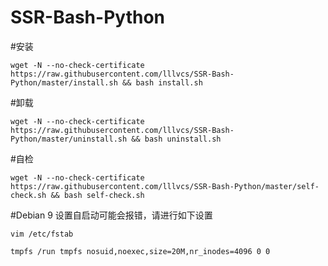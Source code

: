 ﻿# SSR-Bash-Python
#安装
```
wget -N --no-check-certificate https://raw.githubusercontent.com/lllvcs/SSR-Bash-Python/master/install.sh && bash install.sh
```

#卸载
```
wget -N --no-check-certificate https://raw.githubusercontent.com/lllvcs/SSR-Bash-Python/master/uninstall.sh && bash uninstall.sh
```

#自检
```
wget -N --no-check-certificate https://raw.githubusercontent.com/lllvcs/SSR-Bash-Python/master/self-check.sh && bash self-check.sh
```



#Debian 9 设置自启动可能会报错，请进行如下设置
```
vim /etc/fstab

tmpfs /run tmpfs nosuid,noexec,size=20M,nr_inodes=4096 0 0
```
